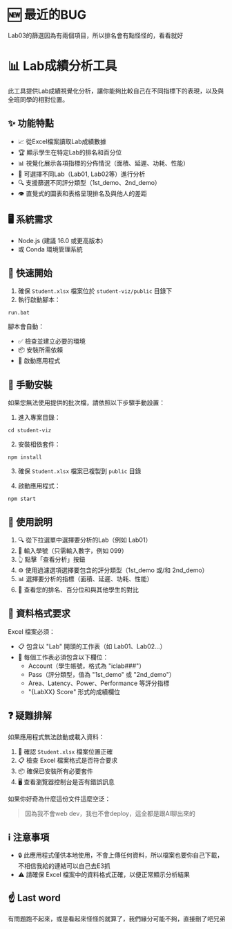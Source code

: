 # 🆕 最近的BUG
Lab03的篩選因為有兩個項目，所以排名會有點怪怪的，看看就好

# 📊 Lab成績分析工具

此工具提供Lab成績視覺化分析，讓你能夠比較自己在不同指標下的表現，以及與全班同學的相對位置。

## ✨ 功能特點

- 📈 從Excel檔案讀取Lab成績數據
- 🏆 顯示學生在特定Lab的排名和百分位
- 📊 視覺化展示各項指標的分佈情況（面積、延遲、功耗、性能）
- 🔄 可選擇不同Lab（Lab01, Lab02等）進行分析
- 🔍 支援篩選不同評分類型（1st_demo、2nd_demo）
- 👁️ 直覺式的圖表和表格呈現排名及與他人的差距

## 🖥️ 系統需求

- Node.js (建議 16.0 或更高版本)
- 或 Conda 環境管理系統

## 🚀 快速開始

1. 確保 `Student.xlsx` 檔案位於 `student-viz/public` 目錄下
2. 執行啟動腳本：

```
run.bat
```

腳本會自動：
- ✅ 檢查並建立必要的環境
- 📦 安裝所需依賴
- 🔌 啟動應用程式

## 🔧 手動安裝

如果您無法使用提供的批次檔，請依照以下步驟手動設置：

1. 進入專案目錄：
```
cd student-viz
```

2. 安裝相依套件：
```
npm install
```

3. 確保 `Student.xlsx` 檔案已複製到 `public` 目錄

4. 啟動應用程式：
```
npm start
```

## 📝 使用說明

1. 🔍 從下拉選單中選擇要分析的Lab（例如 Lab01）
2. 👤 輸入學號（只需輸入數字，例如 099）
3. 👆 點擊「查看分析」按鈕
4. ⚙️ 使用過濾選項選擇要包含的評分類型（1st_demo 或/和 2nd_demo）
5. 📊 選擇要分析的指標（面積、延遲、功耗、性能）
6. 👀 查看您的排名、百分位和與其他學生的對比

## 📑 資料格式要求

Excel 檔案必須：
- 📋 包含以 "Lab" 開頭的工作表（如 Lab01、Lab02...）
- 🔢 每個工作表必須包含以下欄位：
  - Account（學生帳號，格式為 "iclab###"）
  - Pass（評分類型，值為 "1st_demo" 或 "2nd_demo"）
  - Area、Latency、Power、Performance 等評分指標
  - "{LabXX} Score" 形式的成績欄位

## ❓ 疑難排解

如果應用程式無法啟動或載入資料：

1. 🔎 確認 `Student.xlsx` 檔案位置正確
2. 📋 檢查 Excel 檔案格式是否符合要求
3. 📦 確保已安裝所有必要套件
4. 🖥️ 查看瀏覽器控制台是否有錯誤訊息

如果你好奇為什麼這份文件這麼空泛：

> 因為我不會web dev，我也不會deploy，這全都是跟AI聊出來的

## ℹ️ 注意事項

- 🔒 此應用程式僅供本地使用，不會上傳任何資料，所以檔案也要你自己下載，不相信我給的連結可以自己去E3抓
- ⚠️ 請確保 Excel 檔案中的資料格式正確，以便正常顯示分析結果

## ☝️ Last word
有問題跑不起來，或是看起來怪怪的就算了，我們緣分可能不夠，直接刪了吧兄弟
